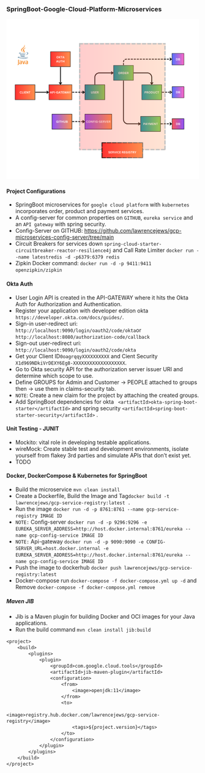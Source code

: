 ### SpringBoot-Google-Cloud-Platform-Microservices
![SpringBoot Microservices with Kubernetes and Google Cloud](SpringBoot.png)
#### Project Configurations
- SpringBoot microservices for `google cloud platform` with `kubernetes` incorporates order, product and payment services.
- A config-server for common properties on `GITHUB`, `eureka service` and an `API gateway` with spring security.
- Config-Server on GITHUB: https://github.com/lawrencejews/gcp-microservices-config-server/tree/main
- Circuit Breakers for services down `spring-cloud-starter-circuitbreaker-reactor-resilience4j` and Call Rate Limiter `docker run --name latestredis -d -p6379:6379 redis`
- Zipkin Docker command: `docker run -d -p 9411:9411 openzipkin/zipkin`
#### Okta Auth 
- User Login API is created in the API-GATEWAY where it hits the Okta Auth for Authorization and Authentication.
- Register your application with developer edition okta `https://developer.okta.com/docs/guides/`.
- Sign-in user-redirect uri: `http://localhost:9090/login/oauth2/code/okta`or `http://localhost:8080/authorization-code/callback`
- Sign-out user-redirect uri: `http://localhost:9090/login/oauth2/code/okta`
- Get your Client ID`0oagrqqyXXXXXXXXXX` and Cient Security `X1d969NDkiVrDEXY6Eg8-XXXXXXXXXXXXXXXXXXX`.
- Go to Okta security API for the authorization server issuer URI and determine which scope to use.
- Define GROUPS  for Admin and Customer -> PEOPLE attached to groups then -> use them in claims-security tab.
- `NOTE`: Create a new claim for the project by attaching the created groups.
- Add SpringBoot dependencies for okta ` <artifactId>okta-spring-boot-starter</artifactId>` and spring security `<artifactId>spring-boot-starter-security</artifactId>` .
#### Unit Testing - JUNIT
- Mockito: vital role in developing testable applications.
- wireMock: Create stable test and development environments, isolate yourself from flakey 3rd parties and simulate APIs that don’t exist yet.
- TODO
#### Docker, DockerCompose & Kubernetes for SpringBoot
- Build the microservice `mvn clean install`
- Create a Dockerfile, Build the Image and Tag`docker build -t lawrencejews/gcp-service-registry:latest .`
- Run the image `docker run -d -p 8761:8761 --name gcp-service-registry IMAGE ID`
- `NOTE:` Config-server `docker run -d -p 9296:9296 -e EUREKA_SERVER_ADDRESS=http://host.docker.internal:8761/eureka --name gcp-config-service IMAGE ID `
- `NOTE:` Api-gateway `docker run -d -p 9090:9090 -e CONFIG-SERVER_URL=host.docker.internal -e EUREKA_SERVER_ADDRESS=http://host.docker.internal:8761/eureka --name gcp-config-service IMAGE ID`
- Push the image to dockerhub `docker push lawrencejews/gcp-service-registry:latest`
- Docker-compose run `docker-compose -f docker-compose.yml up -d` and Remove `docker-compose -f docker-compose.yml remove`
##### Maven JIB 
- Jib is a Maven plugin for building Docker and OCI images for your Java applications.
- Run the build command `mvn clean install jib:build`
```
<project>
    <build>
        <plugins>
            <plugin>
                <groupId>com.google.cloud.tools</groupId>
                <artifactId>jib-maven-plugin</artifactId>
                <configuration>
                    <from>
                        <image>openjdk:11</image>
                    </from>
                    <to>
                        <image>registry.hub.docker.com/lawrencejews/gcp-service-registry</image>
                        <tags>${project.version}</tags>
                    </to>
                </configuration>
            </plugin>
        </plugins>
    </build>
</project>    
```